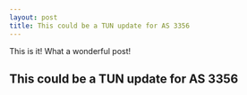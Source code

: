 ```yaml
---
layout: post
title: This could be a TUN update for AS 3356
---
```


This is it!
What a wonderful post!
## This could be a TUN update for AS 3356